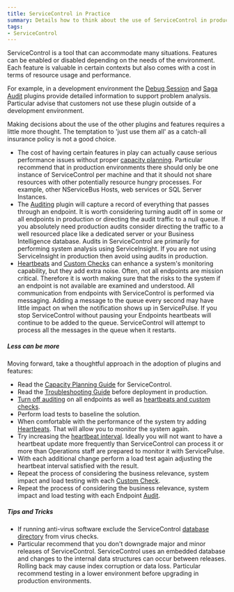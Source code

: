 ```yaml
---
title: ServiceControl in Practice
summary: Details how to think about the use of ServiceControl in production environments
tags:
- ServiceControl
---
```


ServiceControl is a tool that can accommodate many situations. Features can be enabled or disabled depending on the needs of the environment. Each feature is valuable in certain contexts but also comes with a cost in terms of resource usage and performance.

For example, in a development environment the [Debug Session](/servicecontrol/plugins/debug-session.md) and [Saga Audit](/servicecontrol/plugins/saga-audit.md) plugins provide detailed information to support problem analysis. Particular advise that customers not use these  plugin outside of a development environment.

Making decisions about the use of the other plugins and features requires a little more thought. The temptation to 'just use them all' as a catch-all insurance policy is not a good choice. 

- The cost of having certain features in play can actually cause serious performance issues without proper [capacity planning](/servicecontrol/capacity-and-planning.md). Particular recommend that in production environments there should only be one instance of ServiceControl per machine and that it should not share resources with other potentially resource hungry processes. For example, other NServiceBus Hosts, web services or SQL Server Instances. 
- The [Auditing](/nservicebus/operations/auditing.md) plugin will capture a record of everything that passes through an endpoint. It is worth considering turning audit off in some or all endpoints in production or directing the audit traffic to a null queue. If you absolutely need production audits consider directing the traffic to a well resourced place like a dedicated server or your Business Intelligence database. Audits in ServiceControl are primarily for performing system analysis using ServiceInsight. If you are not using ServiceInsight in production then avoid using audits in production.
- [Heartbeats](/servicepulse/intro-endpoints-heartbeats.md) and [Custom Checks](/servicepulse/intro-endpoints-custom-checks.md) can enhance a system's monitoring capability, but they add extra noise. Often, not all endpoints are mission critical. Therefore it is worth making sure that the risks to the system if an endpoint is not available are examined and understood. All communication from endpoints with ServiceControl is performed via messaging. Adding a message to the queue every second may have little impact on when the notification shows up in ServicePulse. If you stop ServiceControl without pausing your Endpoints heartbeats will continue to be added to the queue. ServiceControl will attempt to process all the messages in the queue when it restarts.

##### Less can be more

Moving forward, take a thoughtful approach in the adoption of plugins and features:

- Read the [Capacity Planning Guide](/servicecontrol/capacity-and-planning.md) for ServiceControl.
- Read the [Troubleshooting Guide](/servicecontrol/troubleshooting.md) before deployment in production.
- [Turn off auditing](/nservicebus/operations/auditing.md) on all endpoints as well as [heartbeats and custom checks](/servicepulse/how-to-configure-endpoints-for-monitoring.md).
- Perform load tests to baseline the solution.
- When comfortable with the performance of the system try adding [Heartbeats](/servicepulse/intro-endpoints-heartbeats.md). That will allow you to monitor the system again.
- Try increasing the [heartbeat interval](/servicecontrol/plugins/heartbeat.md). Ideally you will not want to have a heartbeat update more frequently than ServiceControl can process it or more than Operations staff are prepared to monitor it with ServicePulse.
- With each additional change perform a load test again adjusting the heartbeat interval satisfied with the result.
- Repeat the process of considering the business relevance, system impact and load testing with each [Custom Check](/servicecontrol/plugins/custom-checks.md).
- Repeat the process of considering the business relevance, system impact and load testing with each Endpoint [Audit](/nservicebus/operations/auditing.md).

##### Tips and Tricks

- If running anti-virus software exclude the ServiceControl [database directory](/servicecontrol/configure-ravendb-location.md) from virus checks.
- Particular recommend that you don't downgrade major and minor releases of ServiceControl. ServiceControl uses an embedded database and changes to the internal data structures can occur between releases. Rolling back may cause index corruption or data loss. Particular recommend testing in a lower environment before upgrading in production environments.